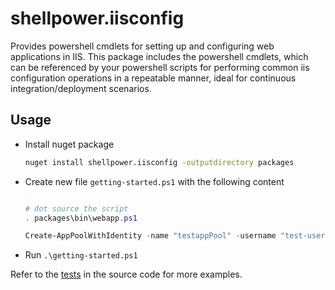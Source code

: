 # shellpower.iisconfig

Provides powershell cmdlets for setting up and configuring web applications in IIS. This package includes the powershell cmdlets, which can be referenced by your powershell scripts for performing common iis configuration operations in a repeatable manner, ideal for continuous integration/deployment scenarios.

## Usage

* Install nuget package

    ```sh
    nuget install shellpower.iisconfig -outputdirectory packages
    ```

* Create new file `getting-started.ps1` with the following content

    ```powershell
    
    # dot source the script
    . packages\bin\webapp.ps1

    Create-AppPoolWithIdentity -name "testappPool" -username "test-user" -password "test-password"
    ```

* Run `.\getting-started.ps1`

Refer to the [tests](./tests) in the source code for more examples.